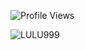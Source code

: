 
![Profile Views](https://img.shields.io/badge/Profile%20Views-9581-blue)



<!--
**smokedawaymybrain/smokedawaymybrain** is a ✨ _special_ ✨ repository because its `README.md` (this file) appears on your GitHub profile.

Here are some ideas to get you started:

- 🔭 I’m currently working on ...
- 🌱 I’m currently learning ...
- 👯 I’m looking to collaborate on ...
- 🤔 I’m looking for help with ...
- 💬 Ask me about ...
- 📫 How to reach me: ...
- 😄 Pronouns: ...
- ⚡ Fun fact: ...
-->
![LULU999](https://github.com/user-attachments/assets/f3c580e0-ff0f-458a-b30b-6373a9e9e346)


